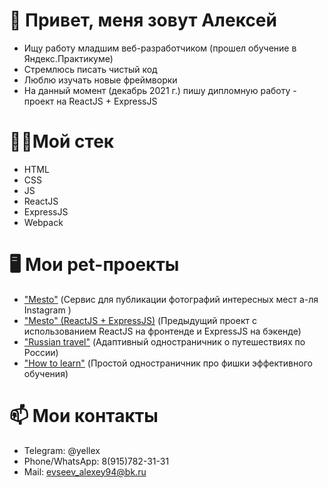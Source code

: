 # 👋 Привет, меня зовут Алексей
* Ищу работу младшим веб-разработчиком (прошел обучение в Яндекс.Практикуме)
* Стремлюсь писать чистый код
* Люблю изучать новые фреймворки
* На данный момент (декабрь 2021 г.) пишу дипломную работу - проект на ReactJS + ExpressJS

# 👨‍💼Мой стек
* HTML
* CSS
* JS
* ReactJS
* ExpressJS
* Webpack

# 🖥 Мои pet-проекты
 
* ["Mesto"](https://github.com/yelex/mesto) (Сервис для публикации фотографий интересных мест а-ля Instagram )
* ["Меsto" (ReactJS + ExpressJS)](https://github.com/yelex/react-mesto-api-full) (Предыдущий проект с использованием ReactJS на фронтенде и ExpressJS на бэкенде)
* ["Russian travel"](https://github.com/yelex/russian-travel) (Адаптивный одностраничник о путешествиях по России)
* ["How to learn"](https://github.com/yelex/how-to-learn) (Простой одностраничник про фишки эффективного обучения)
 
# 📫 Мои контакты
        
* Telegram: @yellex
* Phone/WhatsApp: 8(915)782-31-31 
* Mail: evseev_alexey94@bk.ru

<!---
yelex/yelex is a ✨ special ✨ repository because its `README.md` (this file) appears on your GitHub profile.
You can click the Preview link to take a look at your changes.
--->
